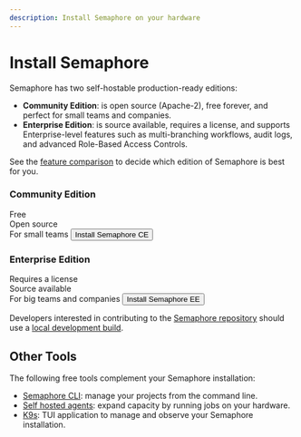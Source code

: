 ```yaml
---
description: Install Semaphore on your hardware
---
```


# Install Semaphore

Semaphore has two self-hostable production-ready editions: 

- **Community Edition**: is open source (Apache-2), free forever, and perfect for small teams and companies.
- **Enterprise Edition**: is source available, requires a license, and supports Enterprise-level features such as multi-branching workflows, audit logs, and advanced Role-Based Access Controls.

See the [feature comparison](./features) to decide which edition of Semaphore is best for you.

<Columns>
  <Column className='text--center'>
 <Card shadow='tl' style={{marginBottom:10 + 'px'}}>
    <CardHeader>
      <h3>Community Edition</h3>
    </CardHeader>
    <CardBody>
          Free <br/>
          Open source<br/>
          For small teams
    </CardBody>
    <CardFooter>
      <a href="/CE/getting-started/install">
        <button className='button button--secondary button--block'>Install Semaphore CE</button>
      </a>
    </CardFooter>
  </Card>
  </Column>
  <Column className='text--center'>
 <Card shadow='tl' style={{marginBottom:10 + 'px'}}>
    <CardHeader>
      <h3>Enterprise Edition</h3>
    </CardHeader>
    <CardBody>
          Requires a license <br/>
          Source available <br/>
          For big teams and companies
    </CardBody>
    <CardFooter>
      <a href="/EE/getting-started/install-overview">
        <button className='button button--secondary button--block'>Install Semaphore EE</button>
      </a>
    </CardFooter>
  </Card>
  </Column>
</Columns>

Developers interested in contributing to the [Semaphore repository](https://github.com/semaphoreio/semaphore) should use a [local development build](https://github.com/semaphoreio/semaphore/blob/main/LOCAL-DEVELOPMENT.md).

## Other Tools

The following free tools complement your Semaphore installation:

- [Semaphore CLI](../reference/semaphore-cli): manage your projects from the command line.
- [Self hosted agents](../using-semaphore/self-hosted.md): expand capacity by running jobs on your hardware.
- [K9s](https://k9scli.io/): TUI application to manage and observe your Semaphore installation.
